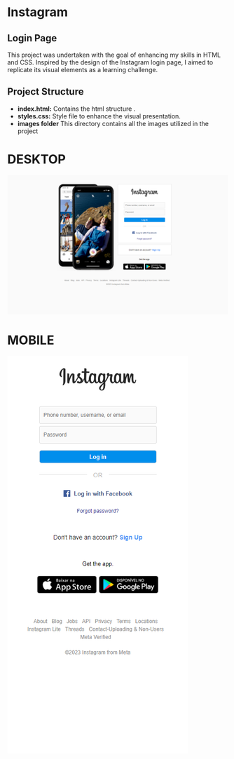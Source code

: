 # Instagram
## Login Page

This project was undertaken with the goal of enhancing my skills in HTML and CSS. Inspired by the design of the Instagram login page, I aimed to replicate its visual elements as a learning challenge.

## Project Structure
- **index.html:** Contains the html structure .
- **styles.css:** Style file to enhance the visual presentation.
- **images folder** This directory contains all the images utilized in the project
  

# DESKTOP
![Web Photo](loginPageDesktop.png)
<BR>
# MOBILE
![Web Photo](loginPageMobile.png)

